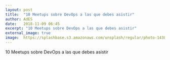 ```yaml
---
layout: post
title:  "10 Meetups sobre DevOps a las que debes asistir"
author: AdES
date:   2018-11-09 06:45
excerpt: "10 Meetups sobre DevOps a las que debes asistir"
external_image: true
image:  https://splashbase.s3.amazonaws.com/unsplash/regular/photo-1438109519352-a52c41243c1a%3Fq%3D80%26fm%3Djpg%26w%3D1080%26fit%3Dmax%26s%3De9380b7a50a1bab505987f87ed81421e
---
```

10 Meetups sobre DevOps a las que debes asistir